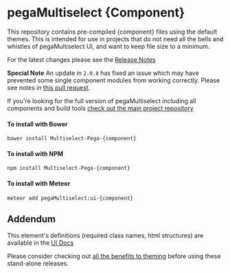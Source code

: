 # pegaMultiselect {Component}

This repository contains pre-compiled {component} files using the default themes. This is intended for use in projects that do not need all the bells and whistles of pegaMultiselect UI, and want to keep file size to a minimum.

For the latest changes please see the [Release Notes](https://github.com/pegaMultiselect/UI-{Component}/blob/master/RELEASE-NOTES.md)

**Special Note**
An update in `2.0.8` has fixed an issue which may have prevented some single component modules from working correctly. Please see notes in [this pull request](https://github.com/pegaMultiselect/Multiselect-Pega/pull/2816).

If you're looking for the full version of pegaMultiselect including all components and build tools [check out the main project repository](https://github.com/pegaMultiselect/Multiselect-Pega/tree/1.0)

#### To install with Bower
```
bower install Multiselect-Pega-{component}
```

#### To install with NPM
```
npm install Multiselect-Pega-{component}
```

#### To install with Meteor
```
meteor add pegaMultiselect:ui-{component}
```


## Addendum

This element's definitions (required class names, html structures) are available in the [UI Docs](http://www.Multiselect-Pega.com)

Please consider checking out [all the benefits to theming](http://www.learnpegaMultiselect.com/guide/expert.html) before using these stand-alone releases.
